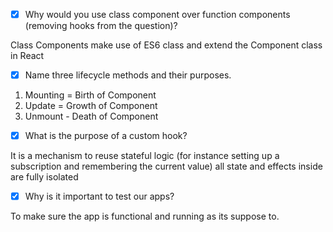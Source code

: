 - [x] Why would you use class component over function components (removing hooks from the question)?

Class Components make use of ES6 class and extend the Component class in React

- [x] Name three lifecycle methods and their purposes.

1. Mounting = Birth of Component
2. Update = Growth of Component
3. Unmount - Death of Component

- [x] What is the purpose of a custom hook?

It is a mechanism to reuse stateful logic (for instance setting up a subscription and remembering the current value) all state and effects inside are fully isolated

- [x] Why is it important to test our apps?

To make sure the app is functional and running as its suppose to.